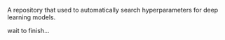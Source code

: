 A repository that used to automatically search hyperparameters for deep learning models.

wait to finish...
